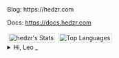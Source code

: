 
<!--
<a href="https://github-readme-stats.vercel.app/api?username=hedzr&count_private=true&line_height=32&role=owner,collaborator&show=reviews,discussions_answered&show_icons=true&theme=github_dark_dimmed"><img width="398" alt="Profile Stats" src="assets/stats.svg" style="border: 1px dotted #aaa; padding: 2px; margin: 2px"></a>
<a href="https://github-readme-stats.vercel.app/api/top-langs/?username=hedzr&layout=compact&role=owner,collaborator&langs_count=12&hide=nix,javascript,c%23,css,scss,html&exclude_repo=jikan,1blu-svelte-mail-setup,mail-setup-euromet,spawn,vaultage,dots,nxvim,vuexy-vuejs-admin-template,vuexy-nuxtjs-admin-template&theme=github_dark_dimmed"><img width="320" alt="Most Used Languages" src="assets/langs.svg" style="border: 1px dotted #aaa; padding: 2px; margin: 2px"></a>
-->

<!-- 
<div>
  
  ![Hedzr's GitHub stats](https://github-readme-stats.vercel.app/api?username=hedzr\&show_icons=true\&show=reviews,discussions_started,discussions_answered,prs_merged,prs_merged_percentage)

</div>
-->

<div>
  Blog: https://hedzr.com
  
  Docs: https://docs.hedzr.com
</div>

<div><!--
<picture>
  <source
    srcset="https://github-readme-stats.vercel.app/api?username=hedzr&hide=contribs&show_icons=true&border=none&theme=codeSTACKr"
    media="(prefers-color-scheme: dark), (prefers-color-scheme: no-preference)"
  />
  <source
    srcset="https://github-readme-stats.vercel.app/api?username=hedzr&hide=contribs&show_icons=true&border=none"
    media="(prefers-color-scheme: light)"
  />
  <img src="https://github-readme-stats.vercel.app/api?username=hedzr&hide=contribs&show_icons=true&border=none&theme=codeSTACKr" alt="hedzr's Stats" style="border: 1px dotted #aaa; padding: 2px; margin: 2px" />
  <img src="https://github-readme-stats.vercel.app/api/top-langs/?username=hedzr&exclude_repo=adminLTE-app,notes-vuepress,cmake-hello,tricentech- triot&layout=compact&theme=dracula&hide_border=true&langs_count=6" alt="Top Languages" style="border: 1px dotted #aaa; padding: 2px; margin: 2px" />
</picture>
  -->
    <img src="https://github-readme-stats.vercel.app/api?username=hedzr&hide=contribs&show_icons=true&border=none&theme=codeSTACKr" alt="hedzr's Stats" style="border: 1px dotted #aaa; padding: 2px; margin: 2px" />
  <img src="https://github-readme-stats.vercel.app/api/top-langs/?username=hedzr&role=owner,collaborator&hide=jupyter%20notebook,javascript,typescript,css,scss,html,meson,hcl,nix,cmake,shell,batchfile,objective-c,c%23,kotlin,ruby,dart,elixir,roff,makefile,jinja,java,python,dockerfile,assembly&exclude_repo=adminLTE-app,notes-vuepress,cmake-hello,tricentech-triot&layout=compact&theme=dracula&hide_border=true&langs_count=6" alt="Top Languages" style="border: 1px dotted #aaa; padding: 2px; margin: 2px" />

</div><div style="clear: both"></div>

<details>
<summary>Hi, Leo _</summary>

<div>
  
  - 👋 Hi, I’m @hedzr
  - 👀 I’m interested in constructing the world with PL
  - 🌱 I’m currently learning ..., I'd learned long time, and I'll last it
  - 💞️ I’m looking to collaborate on ...
  - 📫 How to reach me : [my blog](https://hedzr.com/), mail me or t me

</div>

<!-- [![](https://github-readme-stats.vercel.app/api?username=hedzr&show_icons=true&hide=issues,contribs&theme=dark&hide_border=true)](https://github.com/hedzr)
-->

<!--
   [![Top Langs](https://github-readme-stats.vercel.app/api/top-langs/?username=hedzr&exclude_repo=adminLTE-app,notes-vuepress,cmake-hello,tricentech- triot&layout=compact&theme=dracula&hide_border=true&langs_count=6)](https://github.com/hedzr)
-->

<!--
[![willianrod's wakatime stats](https://github-readme-stats.vercel.app/api/wakatime?username=hedzr&theme=radical)](https://github.com/hedzr)
-->

<!---
hedzr/hedzr is a ✨ special ✨ repository because its `README.md` (this file) appears on your GitHub profile.
You can click the Preview link to take a look at your changes.
--->

</detail>
